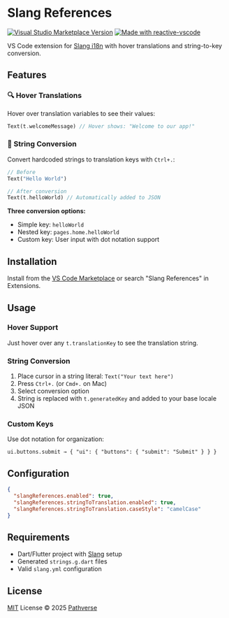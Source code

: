 # Slang References

<a href="https://marketplace.visualstudio.com/items?itemName=pathverse.slang-references" target="__blank"><img src="https://img.shields.io/visual-studio-marketplace/v/pathverse.slang-references.svg?color=eee&amp;label=VS%20Code%20Marketplace&logo=visual-studio-code" alt="Visual Studio Marketplace Version" /></a>
<a href="https://kermanx.github.io/reactive-vscode/" target="__blank"><img src="https://img.shields.io/badge/made_with-reactive--vscode-%23007ACC?style=flat&labelColor=%23229863"  alt="Made with reactive-vscode" /></a>

VS Code extension for [Slang i18n](https://pub.dev/packages/slang) with hover translations and string-to-key conversion.

## Features

### 🔍 Hover Translations
Hover over translation variables to see their values:

```dart
Text(t.welcomeMessage) // Hover shows: "Welcome to our app!"
```

### 🔄 String Conversion
Convert hardcoded strings to translation keys with `Ctrl+.`:

```dart
// Before
Text("Hello World")

// After conversion
Text(t.helloWorld) // Automatically added to JSON
```

**Three conversion options:**
- Simple key: `helloWorld`
- Nested key: `pages.home.helloWorld`
- Custom key: User input with dot notation support

## Installation

Install from the [VS Code Marketplace](https://marketplace.visualstudio.com/items?itemName=pathverse.slang-references) or search "Slang References" in Extensions.

## Usage

### Hover Support
Just hover over any `t.translationKey` to see the translation string.

### String Conversion
1. Place cursor in a string literal: `Text("Your text here")`
2. Press `Ctrl+.` (or `Cmd+.` on Mac)
3. Select conversion option
4. String is replaced with `t.generatedKey` and added to your base locale JSON

### Custom Keys
Use dot notation for organization:
```
ui.buttons.submit → { "ui": { "buttons": { "submit": "Submit" } } }
```

## Configuration

```json
{
  "slangReferences.enabled": true,
  "slangReferences.stringToTranslation.enabled": true,
  "slangReferences.stringToTranslation.caseStyle": "camelCase"
}
```

## Requirements

- Dart/Flutter project with [Slang](https://pub.dev/packages/slang) setup
- Generated `strings.g.dart` files
- Valid `slang.yml` configuration

## License

[MIT](./LICENSE.md) License © 2025 [Pathverse](https://github.com/Pathverse)
